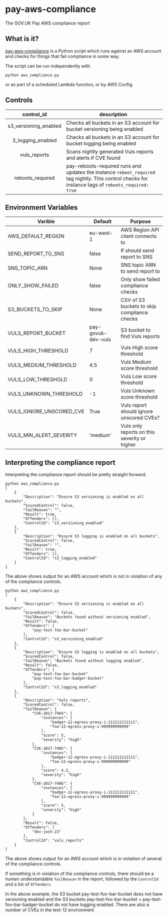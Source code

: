 # pay-aws-compliance
The GOV.UK Pay AWS compliance report

## What is it?

[pay-aws-compliance](https://github.com/alphagov/pay-aws-compliance) is
a Python script which runs against an AWS account and checks for things
that fail compliance in some way.

The script can be run independently with

```
python aws_compliance.py
```

or as part of a scheduled Lambda function, or by AWS Config.

## Controls

|control_id|description|
|:-:|---|
|s3\_versioning\_enabled|Checks all buckets in an S3 account for bucket versioning being enabled|
|3\_logging\_enabled|Checks all buckets in an S3 account for bucket logging being enabled|
|vuls_reports|Scans nightly generated Vuls reports and alerts if CVE found|
|reboots_required|pay-reboots-required runs and updates the instance `reboot_required` tag nightly. This control checks for instance tags of `reboots_required: true`|

## Environment Variables

| Varible | Default | Purpose |
|---------|---------|---------|
|AWS\_DEFAULT\_REGION | eu-west-1 | AWS Region API client connects to |
|SEND\_REPORT\_TO_SNS | false | If should send report to SNS |
|SNS\_TOPIC\_ARN | None | SNS topic ARN to send report to |
|ONLY\_SHOW\_FAILED | false | Only show failed compliance checks |
|S3\_BUCKETS\_TO_SKIP | None | CSV of S3 buckets to skip compliance checks |
|VULS\_REPORT\_BUCKET | pay-govuk-dev-vuls | S3 bucket to find Vuls reports |
|VULS\_HIGH\_THRESHOLD | 7 | Vuls High score threshold |
|VULS\_MEDIUM\_THRESHOLD | 4.5 | Vuls Medium score threshold |
|VULS\_LOW\_THRESHOLD | 0 | Vuls Low score threshold |
|VULS\_UNKNOWN\_THRESHOLD | -1 | Vuls Unknown score threshold |
|VULS\_IGNORE\_UNSCORED_CVE | True | Vuls report should ignore unscored CVEs? |
|VULS\_MIN\_ALERT_SEVERITY | 'medium' | Vuls only reports on this severity or higher

## Interpreting the compliance report

Interpreting the compliance report should be pretty straight forward:

```
python aws_compliance.py
[
    {
        "Description": "Ensure S3 versioning is enabled on all buckets",
        "ScoredControl": false,
        "failReason": "",
        "Result": true,
        "Offenders": [],
        "ControlId": "s3_versioning_enabled"
    },
    {
        "Description": "Ensure S3 logging is enabled on all buckets",
        "ScoredControl": false,
        "failReason": "",
        "Result": true,
        "Offenders": [],
        "ControlId": "s3_logging_enabled"
    }
]
```

The above shows output for an AWS account which is not in violation of
any of the compliance controls.

```
python aws_compliance.py
[
    {
        "Description": "Ensure S3 versioning is enabled on all buckets",
        "ScoredControl": false,
        "failReason": "Buckets found without versioning enabled",
        "Result": false,
        "Offenders": [
            "pay-test-foo-bar-bucket"
        ],
        "ControlId": "s3_versioning_enabled"
    },
    {
        "Description": "Ensure S3 logging is enabled on all buckets",
        "ScoredControl": false,
        "failReason": "Buckets found without logging enabled",
        "Result": false,
        "Offenders": [
            "pay-test-foo-bar-bucket"
            "pay-test-foo-bar-badger-bucket"
        ],
        "ControlId": "s3_logging_enabled"
    },
    {
        "Description": "Vuls reports",
        "ScoredControl": false,
        "failReason": {
            "CVE-2017-7484": {
                "instances": [
                    "badger-12-egress-proxy-i-111111111111",
                    "foo-12-egress-proxy-i-999999999999"
                ],
                "score": 5,
                "severity": "high"
            },
            "CVE-2017-7485": {
                "instances": [
                    "badger-12-egress-proxy-i-111111111111",
                    "foo-12-egress-proxy-i-999999999999"
                ],
                "score": 4.3,
                "severity": "high"
            },
            "CVE-2017-7486": {
                "instances": [
                    "badger-12-egress-proxy-i-111111111111",
                    "foo-12-egress-proxy-i-999999999999"
                ],
                "score": 5,
                "severity": "high"
            }
        },
        "Result": false,
        "Offenders": [
            "dev-josh-23"
        ],
        "ControlId": "vuls_reports"
    }
]
```

The above shows output for an AWS account which _is_ in violation of
several of the compliance controls.

If something is in violation of the compliance controls, there should
be a human understandable `failReason` in the report, followed by the
`ControlId` and a list of `Offenders`

In the above example, the S3 bucket pay-test-foo-bar-bucket does not
have versioning enabled and the S3 buckets pay-test-foo-bar-bucket +
pay-test-foo-bar-badger-bucket do not have logging enabled. There are
also a number of CVEs in the test-12 environment

